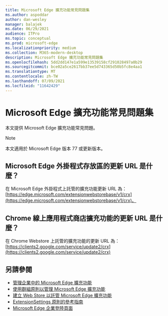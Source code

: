 ```yaml
---
title: Microsoft Edge 擴充功能常見問題集
ms.author: aspoddar
author: dan-wesley
manager: balajek
ms.date: 06/29/2021
audience: ITPro
ms.topic: conceptual
ms.prod: microsoft-edge
ms.localizationpriority: medium
ms.collection: M365-modern-desktop
description: Microsoft Edge 擴充功能常見問題集
ms.openlocfilehash: 5dd2dd147e1a599e13539158cf291028497a0b29
ms.sourcegitcommit: bce02a5ce2617bb37ee5d743365d50b5fc8e4aa1
ms.translationtype: MT
ms.contentlocale: zh-TW
ms.lasthandoff: 07/09/2021
ms.locfileid: "11642429"
---
```

# <a name="faq-for-microsoft-edge-extensions"></a>Microsoft Edge 擴充功能常見問題集

本文提供 Microsoft Edge 擴充功能常見問題。

> [!NOTE]
> 本文適用於 Microsoft Edge 版本 77 或更新版本。

## <a name="what-is-the-update-url-for-the-microsoft-edge-add-ons-store"></a>Microsoft Edge 外掛程式存放區的更新 URL 是什麼？

在 Microsoft Edge 外掛程式上託管的擴充功能更新 URL 為：[https://edge.microsoft.com/extensionwebstorebase/v1/crx](https://edge.microsoft.com/extensionwebstorebase/v1/crx)。

## <a name="what-is-the-update-url-for-chrome-web-store-extensions"></a>Chrome 線上應用程式商店擴充功能的更新 URL 是什麼？

在 Chrome Webstore 上託管的擴充功能的更新 URL 為：[https://clients2.google.com/service/update2/crx](https://clients2.google.com/service/update2/crx)

## <a name="see-also"></a>另請參閱

- [管理企業中的 Microsoft Edge 擴充功能](microsoft-edge-manage-extensions.md)
- [使用群組原則以管理 Microsoft Edge 擴充功能](microsoft-edge-manage-extensions-policies.md)
- [建立 Web Store 以託管 Microsoft Edge 擴充功能](microsoft-edge-manage-extensions-webstore.md)
- [ExtensionSettings 原則的參考指南](microsoft-edge-manage-extensions-ref-guide.md)
- [Microsoft Edge 企業登陸頁面](https://aka.ms/EdgeEnterprise)
